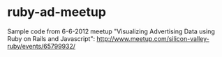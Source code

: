 ruby-ad-meetup
==============

Sample code from 6-6-2012 meetup "Visualizing Advertising Data using Ruby on Rails and Javascript": http://www.meetup.com/silicon-valley-ruby/events/65799932/